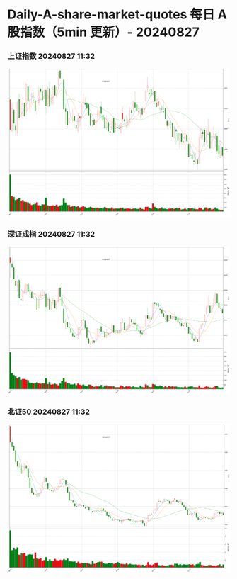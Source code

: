 
# Daily-A-share-market-quotes 每日 A 股指数（5min 更新）- 20240827

### 上证指数 20240827 11:32
![](./fig/2024/8/20240827-sh000001.png)

### 深证成指 20240827 11:32
![](./fig/2024/8/20240827-sz399001.png)

### 北证50 20240827 11:32
![](./fig/2024/8/20240827-bj899050.png)
